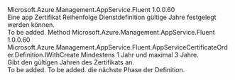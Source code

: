 <Type Name="IWithValidYears" FullName="Microsoft.Azure.Management.AppService.Fluent.AppServiceCertificateOrder.Definition.IWithValidYears">
  <TypeSignature Language="C#" Value="public interface IWithValidYears" />
  <TypeSignature Language="ILAsm" Value=".class public interface auto ansi abstract IWithValidYears" />
  <TypeSignature Language="DocId" Value="T:Microsoft.Azure.Management.AppService.Fluent.AppServiceCertificateOrder.Definition.IWithValidYears" />
  <TypeSignature Language="VB.NET" Value="Public Interface IWithValidYears" />
  <TypeSignature Language="F#" Value="type IWithValidYears = interface" />
  <AssemblyInfo>
    <AssemblyName>Microsoft.Azure.Management.AppService.Fluent</AssemblyName>
    <AssemblyVersion>1.0.0.60</AssemblyVersion>
  </AssemblyInfo>
  <Interfaces />
  <Docs>
    <summary>
            Eine app Zertifikat Reihenfolge Dienstdefinition gültige Jahre festgelegt werden können.
            </summary>
    <remarks>To be added.</remarks>
  </Docs>
  <Members>
    <Member MemberName="WithValidYears">
      <MemberSignature Language="C#" Value="public Microsoft.Azure.Management.AppService.Fluent.AppServiceCertificateOrder.Definition.IWithCreate WithValidYears (int years);" />
      <MemberSignature Language="ILAsm" Value=".method public hidebysig newslot virtual instance class Microsoft.Azure.Management.AppService.Fluent.AppServiceCertificateOrder.Definition.IWithCreate WithValidYears(int32 years) cil managed" />
      <MemberSignature Language="DocId" Value="M:Microsoft.Azure.Management.AppService.Fluent.AppServiceCertificateOrder.Definition.IWithValidYears.WithValidYears(System.Int32)" />
      <MemberSignature Language="VB.NET" Value="Public Function WithValidYears (years As Integer) As IWithCreate" />
      <MemberSignature Language="F#" Value="abstract member WithValidYears : int -&gt; Microsoft.Azure.Management.AppService.Fluent.AppServiceCertificateOrder.Definition.IWithCreate" Usage="iWithValidYears.WithValidYears years" />
      <MemberType>Method</MemberType>
      <AssemblyInfo>
        <AssemblyName>Microsoft.Azure.Management.AppService.Fluent</AssemblyName>
        <AssemblyVersion>1.0.0.60</AssemblyVersion>
      </AssemblyInfo>
      <ReturnValue>
        <ReturnType>Microsoft.Azure.Management.AppService.Fluent.AppServiceCertificateOrder.Definition.IWithCreate</ReturnType>
      </ReturnValue>
      <Parameters>
        <Parameter Name="years" Type="System.Int32" />
      </Parameters>
      <Docs>
        <param name="years">Mindestens 1 Jahr und maximal 3 Jahre.</param>
        <summary>
            Gibt den gültigen Jahren des Zertifikats an.
            </summary>
        <returns>To be added.</returns>
        <remarks>To be added.</remarks>
        <return>die nächste Phase der Definition.</return>
      </Docs>
    </Member>
  </Members>
</Type>